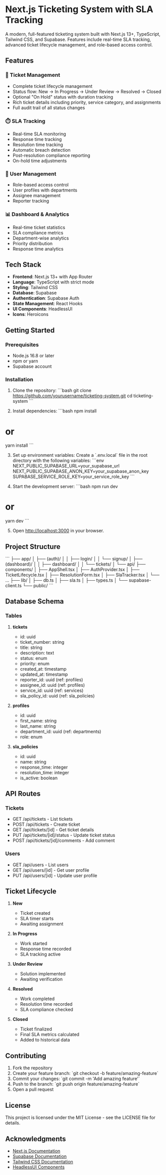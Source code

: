 # Next.js Ticketing System with SLA Tracking

A modern, full-featured ticketing system built with Next.js 13+, TypeScript, Tailwind CSS, and Supabase. Features include real-time SLA tracking, advanced ticket lifecycle management, and role-based access control.

## Features

### 🎫 Ticket Management
- Complete ticket lifecycle management
- Status flow: New → In Progress → Under Review → Resolved → Closed
- Optional "On Hold" status with duration tracking
- Rich ticket details including priority, service category, and assignments
- Full audit trail of all status changes

### ⏱️ SLA Tracking
- Real-time SLA monitoring
- Response time tracking
- Resolution time tracking
- Automatic breach detection
- Post-resolution compliance reporting
- On-hold time adjustments

### 👥 User Management
- Role-based access control
- User profiles with departments
- Assignee management
- Reporter tracking

### 📊 Dashboard & Analytics
- Real-time ticket statistics
- SLA compliance metrics
- Department-wise analytics
- Priority distribution
- Response time analytics

## Tech Stack

- **Frontend**: Next.js 13+ with App Router
- **Language**: TypeScript with strict mode
- **Styling**: Tailwind CSS
- **Database**: Supabase
- **Authentication**: Supabase Auth
- **State Management**: React Hooks
- **UI Components**: HeadlessUI
- **Icons**: Heroicons

## Getting Started

### Prerequisites

- Node.js 16.8 or later
- npm or yarn
- Supabase account

### Installation

1. Clone the repository:
\`\`\`bash
git clone https://github.com/yourusername/ticketing-system.git
cd ticketing-system
\`\`\`

2. Install dependencies:
\`\`\`bash
npm install
# or
yarn install
\`\`\`

3. Set up environment variables:
   Create a \`.env.local\` file in the root directory with the following variables:
\`\`\`env
NEXT_PUBLIC_SUPABASE_URL=your_supabase_url
NEXT_PUBLIC_SUPABASE_ANON_KEY=your_supabase_anon_key
SUPABASE_SERVICE_ROLE_KEY=your_service_role_key
\`\`\`

4. Start the development server:
\`\`\`bash
npm run dev
# or
yarn dev
\`\`\`

5. Open [http://localhost:3000](http://localhost:3000) in your browser.

## Project Structure

\`\`\`
├── app/
│   ├── (auth)/
│   │   ├── login/
│   │   └── signup/
│   ├── (dashboard)/
│   │   ├── dashboard/
│   │   └── tickets/
│   └── api/
├── components/
│   ├── AppShell.tsx
│   ├── AuthProvider.tsx
│   ├── TicketLifecycle.tsx
│   ├── ResolutionForm.tsx
│   ├── SlaTracker.tsx
│   └── ...
├── lib/
│   ├── db.ts
│   ├── sla.ts
│   ├── types.ts
│   └── supabase-client.ts
└── public/
\`\`\`

## Database Schema

### Tables
1. **tickets**
   - id: uuid
   - ticket_number: string
   - title: string
   - description: text
   - status: enum
   - priority: enum
   - created_at: timestamp
   - updated_at: timestamp
   - reporter_id: uuid (ref: profiles)
   - assignee_id: uuid (ref: profiles)
   - service_id: uuid (ref: services)
   - sla_policy_id: uuid (ref: sla_policies)

2. **profiles**
   - id: uuid
   - first_name: string
   - last_name: string
   - department_id: uuid (ref: departments)
   - role: enum

3. **sla_policies**
   - id: uuid
   - name: string
   - response_time: integer
   - resolution_time: integer
   - is_active: boolean

## API Routes

### Tickets
- GET /api/tickets - List tickets
- POST /api/tickets - Create ticket
- GET /api/tickets/[id] - Get ticket details
- PUT /api/tickets/[id]/status - Update ticket status
- POST /api/tickets/[id]/comments - Add comment

### Users
- GET /api/users - List users
- GET /api/users/[id] - Get user profile
- PUT /api/users/[id] - Update user profile

## Ticket Lifecycle

1. **New**
   - Ticket created
   - SLA timer starts
   - Awaiting assignment

2. **In Progress**
   - Work started
   - Response time recorded
   - SLA tracking active

3. **Under Review**
   - Solution implemented
   - Awaiting verification

4. **Resolved**
   - Work completed
   - Resolution time recorded
   - SLA compliance checked

5. **Closed**
   - Ticket finalized
   - Final SLA metrics calculated
   - Added to historical data

## Contributing

1. Fork the repository
2. Create your feature branch: \`git checkout -b feature/amazing-feature\`
3. Commit your changes: \`git commit -m 'Add amazing feature'\`
4. Push to the branch: \`git push origin feature/amazing-feature\`
5. Open a pull request

## License

This project is licensed under the MIT License - see the LICENSE file for details.

## Acknowledgments

- [Next.js Documentation](https://nextjs.org/docs)
- [Supabase Documentation](https://supabase.io/docs)
- [Tailwind CSS Documentation](https://tailwindcss.com/docs)
- [HeadlessUI Components](https://headlessui.dev)